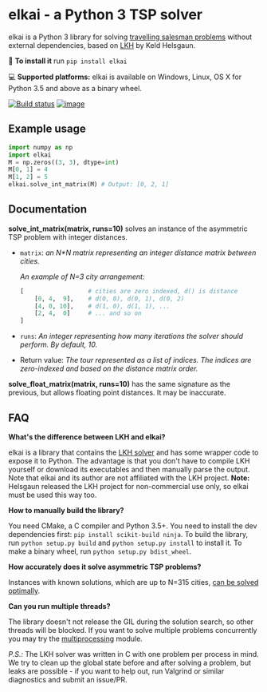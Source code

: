 elkai - a Python 3 TSP solver
====

elkai is a Python 3 library for solving [travelling salesman problems](https://en.wikipedia.org/wiki/Travelling_salesman_problem) without external dependencies,
based on [LKH](http://akira.ruc.dk/~keld/research/LKH/) by
Keld Helsgaun.

💾 **To install it** run `pip install elkai`

💻 **Supported platforms:** elkai is available on Windows, Linux, OS X for Python 3.5 and above as a binary wheel.


[![Build status](https://ci.appveyor.com/api/projects/status/s6pc44ha0ouqkbs1?svg=true)](https://ci.appveyor.com/project/dimitrovskif/elkai-aydrn)
[![image](https://img.shields.io/pypi/v/elkai.svg)](https://pypi.org/project/elkai/)

Example usage 
----------

```python
import numpy as np
import elkai
M = np.zeros((3, 3), dtype=int)
M[0, 1] = 4
M[1, 2] = 5
elkai.solve_int_matrix(M) # Output: [0, 2, 1]
```

Documentation
-------------


**solve_int_matrix(matrix, runs=10)** solves an instance of the asymmetric TSP problem with integer distances.

* `matrix`:
   *an N\*N matrix representing an integer distance matrix between cities.*
   
   *An example of N=3 city arrangement:*
   ```python
   [                  # cities are zero indexed, d() is distance
       [0, 4,  9],    # d(0, 0), d(0, 1), d(0, 2)
       [4, 0, 10],    # d(1, 0), d(1, 1), ...
       [2, 4,  0]     # ... and so on
   ]
   ```

* `runs`:
  *An integer representing how many iterations the solver should
  perform. By default, 10.*

* Return value: *The tour represented as a list of indices. The indices are
   zero-indexed and based on the distance matrix order.*




**solve_float_matrix(matrix, runs=10)** has the same signature as the previous, but allows floating point distances.
It may be inaccurate.

FAQ
----------------------

**What's the difference between LKH and elkai?**

elkai is a library that contains the [LKH solver](http://akira.ruc.dk/~keld) and has some wrapper code to expose it to Python.
The advantage is that you don't have to compile LKH yourself or download its executables and then manually parse the output.
Note that elkai and its author are not affiliated with the LKH project. **Note:** Helsgaun released the LKH project for non-commercial use only, so elkai must be used this way too.

**How to manually build the library?**

You need CMake, a C compiler and Python 3.5+. You need to install the dev dependencies first: `pip install scikit-build ninja`. To build the library, run `python setup.py build` and `python setup.py install` to install it. To make a binary wheel, run `python setup.py bdist_wheel`.

**How accurately does it solve asymmetric TSP problems?**

Instances with known solutions, which are up to N=315 cities, [can be solved optimally](http://akira.ruc.dk/~keld/research/LKH/Soler_ATSP_results.html).

**Can you run multiple threads?**

The library doesn't not release the GIL during the solution search, so other threads will be blocked. If you want to solve multiple problems
concurrently you may try the [multiprocessing](https://docs.python.org/3.7/library/multiprocessing.html) module. 

*P.S.:* The LKH solver was written in C with one problem per process in mind. We try to clean up the global state before and after solving a problem, but leaks are possible - if you want to help out, run Valgrind or similar diagnostics and submit an issue/PR.
